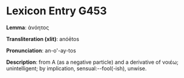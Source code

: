# Lexicon Entry G453

**Lemma**: ἀνόητος

**Transliteration (xlit)**: anóētos

**Pronunciation**: an-o'-ay-tos

**Description**:
from Α (as a negative particle) and a derivative of νοιέω; unintelligent; by implication, sensual:--fool(-ish), unwise.
